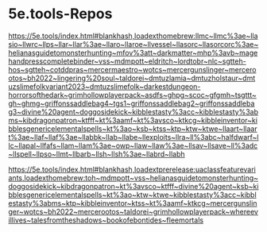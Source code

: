 # 5e.tools-Repos



https://5e.tools/index.html#blankhash,loadexthomebrew:llmc~llmc%3ae~llasio~llwrc~llps~llar~llar%3ae~llaro~llaroe~llvessel~llasorc~llasorcorc%3ae~helianasguidetomonsterhunting~mfov%3att~darkmatter~mhp%3avb~magehandpresscompletebinder~vss~mdmpott~eldritch~lordtobr~nlc~sgtteh-hos~sgtteh~cotddpras~mercermaestro~wotcs~mercergunslinger~mercerootos~bh2022~lingering%20soul~taldorei~dmtuzlamia~dmtuzholstaur~dmtuzslimefolkvariant2023~dmtuzslimefolk~darkestdungeon-horrorsofthedark~grimhollowplayerpack~asdfs~ghpg~scoc~gfgmh~tsgttt~gh~ghmg~griffonssaddlebag4~tgs1~griffonssaddlebag2~griffonssaddlebag3~divine%20agent~doggosidekick~kibblestasty%3acc~kibblestasty%3abms~kibdragonpatron~ktfff~kt%3aamf~kt%3avsco~ktkcg~kibbleinventor~kibblesgenericelementalspells~kt%3ao~ksb~ktss~ktp~ktw~ktwe~llaart~llaart%3ae~llaf~llaf%3ae~llabbk~llab~llabe~llexploits~llra~ll%3abc~halfdwarf~llc~llapal~llfafs~llam~llam%3ae~owp~llaw~llaw%3ae~llsav~llsave~ll%3adc~llspell~llpso~llmt~llbarb~llsh~llsh%3ae~llabrd~llabh

https://5e.tools/index.html#blankhash,loadextprerelease:uaclassfeaturevariants,loadexthomebrew:toh~mdmpott~vss~helianasguidetomonsterhunting~doggosidekick~kibdragonpatron~kt%3avsco~ktfff~divine%20agent~ksb~kibblesgenericelementalspells~kt%3ao~ktw~ktwe~kibblestasty%3acc~kibblestasty%3abms~ktp~kibbleinventor~ktss~kt%3aamf~ktkcg~mercergunslinger~wotcs~bh2022~mercerootos~taldorei~grimhollowplayerpack~whereevillives~talesfromtheshadows~bookofebontides~fleemortals















